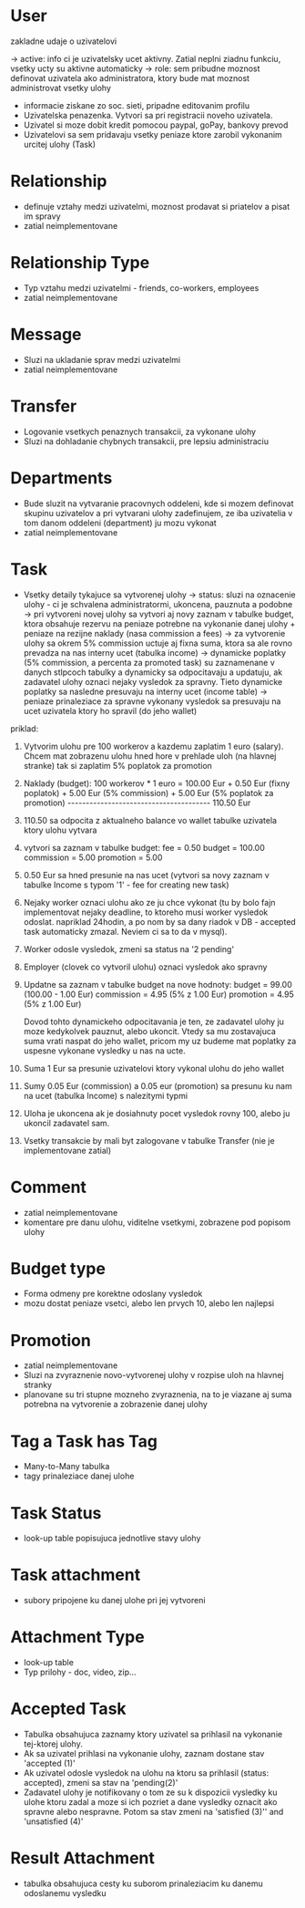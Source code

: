 User
====
zakladne udaje o uzivatelovi

-> active: info ci je uzivatelsky ucet aktivny. Zatial neplni ziadnu funkciu, vsetky ucty su aktivne automaticky
-> role: sem pribudne moznost definovat uzivatela ako administratora, ktory bude mat moznost administrovat vsetky ulohy
- informacie ziskane zo soc. sieti, pripadne editovanim profilu
- Uzivatelska penazenka. Vytvori sa pri registracii noveho uzivatela.
- Uzivatel si moze dobit kredit pomocou paypal, goPay, bankovy prevod
- Uzivatelovi sa sem pridavaju vsetky peniaze ktore zarobil vykonanim urcitej ulohy (Task)


Relationship
============
- definuje vztahy medzi uzivatelmi, moznost prodavat si priatelov a pisat im spravy
- zatial neimplementovane

Relationship Type
=================
- Typ vztahu medzi uzivatelmi - friends, co-workers, employees
- zatial neimplementovane

Message
=======
- Sluzi na ukladanie sprav medzi uzivatelmi
- zatial neimplementovane

Transfer
========
- Logovanie vsetkych penaznych transakcii, za vykonane ulohy
- Sluzi na dohladanie chybnych transakcii, pre lepsiu administraciu

Departments
===========
- Bude sluzit na vytvaranie pracovnych oddeleni, kde si mozem definovat skupinu uzivatelov a pri vytvarani ulohy zadefinujem, ze iba uzivatelia v tom danom oddeleni (department) ju mozu vykonat
- zatial neimplementovane

Task
====
- Vsetky detaily tykajuce sa vytvorenej ulohy
-> status: sluzi na oznacenie ulohy - ci je schvalena administratormi, ukoncena, 
pauznuta a podobne
-> pri vytvoreni novej ulohy sa vytvori aj novy zaznam v tabulke budget, 
ktora obsahuje rezervu na peniaze potrebne na vykonanie danej ulohy + peniaze 
na rezijne naklady (nasa commission a fees)
-> za vytvorenie ulohy sa okrem 5% commission uctuje aj fixna suma, 
ktora sa ale rovno prevadza na nas interny ucet (tabulka income)
-> dynamicke poplatky (5% commission, a percenta za promoted task) su 
zaznamenane v danych stlpcoch tabulky a dynamicky sa odpocitavaju a updatuju, 
ak zadavatel ulohy oznaci nejaky vysledok za spravny. Tieto dynamicke poplatky 
sa nasledne presuvaju na interny ucet (income table)
-> peniaze prinaleziace za spravne vykonany vysledok sa presuvaju na ucet 
uzivatela ktory ho spravil (do jeho wallet)

priklad:

1. Vytvorim ulohu pre 100 workerov a kazdemu zaplatim 1 euro (salary). Chcem mat zobrazenu ulohu hned hore v prehlade uloh (na hlavnej stranke) tak si zaplatim 5% poplatok za promotion
2. Naklady (budget): 100 workerov * 1 euro  = 100.00 Eur 
											+   0.50 Eur (fixny poplatok)
											+   5.00 Eur (5% commission)
											+   5.00 Eur (5% poplatok za promotion)
											---------------------------------------
											  110.50 Eur

3. 110.50 sa odpocita z aktualneho balance vo wallet tabulke uzivatela ktory ulohu vytvara
4. vytvori sa zaznam v tabulke budget:
	fee 		= 0.50
	budget 		= 100.00
	commission 	= 5.00
	promotion 	= 5.00 
5. 0.50 Eur sa hned presunie na nas ucet (vytvori sa novy zaznam v tabulke Income s typom '1' - fee for creating new task)

6. Nejaky worker oznaci ulohu ako ze ju chce vykonat (tu by bolo fajn implementovat nejaky deadline, to ktoreho musi worker vysledok odoslat. napriklad 24hodin, a po nom by sa dany riadok v DB - accepted task automaticky zmazal. Neviem ci sa to da v mysql).

7. Worker odosle vysledok, zmeni sa status na '2 pending'
8. Employer (clovek co vytvoril ulohu) oznaci vysledok ako spravny
9. Updatne sa zaznam v tabulke budget na nove hodnoty:
	budget 		= 99.00 	(100.00 - 1.00 Eur)
	commission 	=  4.95 	(5% z 1.00 Eur)
	promotion 	=  4.95 	(5% z 1.00 Eur)

	Dovod tohto dynamickeho odpocitavania je ten, ze zadavatel ulohy ju moze kedykolvek pauznut, alebo ukoncit. Vtedy sa mu zostavajuca suma vrati naspat do jeho wallet, pricom my uz budeme mat poplatky za uspesne vykonane vysledky u nas na ucte.

10. Suma 1 Eur sa presunie uzivatelovi ktory vykonal ulohu do jeho wallet
11. Sumy 0.05 Eur (commission) a 0.05 eur (promotion) sa presunu ku nam na ucet (tabulka Income) s nalezitymi typmi
12. Uloha je ukoncena ak je dosiahnuty pocet vysledok rovny 100, alebo ju ukoncil zadavatel sam.
13. Vsetky transakcie by mali byt zalogovane v tabulke Transfer (nie je implementovane zatial)


Comment
=======
- zatial neimplementovane
- komentare pre danu ulohu, viditelne vsetkymi, zobrazene pod popisom ulohy

Budget type
===========
- Forma odmeny pre korektne odoslany vysledok
- mozu dostat peniaze vsetci, alebo len prvych 10, alebo len najlepsi

Promotion
=========
- zatial neimplementovane
- Sluzi na zvyraznenie novo-vytvorenej ulohy v rozpise uloh na hlavnej stranky
- planovane su tri stupne mozneho zvyraznenia, na to je viazane aj suma potrebna na vytvorenie a zobrazenie danej ulohy

Tag a Task has Tag
==================
- Many-to-Many tabulka
- tagy prinaleziace danej ulohe

Task Status
===========
- look-up table popisujuca jednotlive stavy ulohy

Task attachment
===============
- subory pripojene ku danej ulohe pri jej vytvoreni

Attachment Type
===============
- look-up table
- Typ prilohy - doc, video, zip...


Accepted Task
=============
- Tabulka obsahujuca zaznamy ktory uzivatel sa prihlasil na vykonanie tej-ktorej ulohy.
- Ak sa uzivatel prihlasi na vykonanie ulohy, zaznam dostane stav 'accepted (1)'
- Ak uzivatel odosle vysledok na ulohu na ktoru sa prihlasil (status: accepted), zmeni sa stav na 'pending(2)'
- Zadavatel ulohy je notifikovany o tom ze su k dispozicii vysledky ku ulohe ktoru zadal a moze si ich pozriet a dane vysledky oznacit ako spravne alebo nespravne. Potom sa stav zmeni na 'satisfied (3)'' and 'unsatisfied (4)'

Result Attachment
=================
- tabulka obsahujuca cesty ku suborom prinaleziacim ku danemu odoslanemu vysledku
